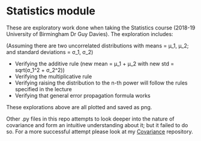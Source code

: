 # Statistics module
These are exploratory work done when taking the Statistics course (2018-19 University of Birmingham Dr Guy Davies). The exploration includes:

(Assuming there are two uncorrelated distributions with means = μ\_1, μ\_2; and standard deviations = σ\_1, σ\_2)

- Verifying the additive rule (new mean = μ\_1 + μ\_2 with new std = sqrt(σ\_1^2 + σ\_2^2))
- Verifying the multiplicative rule
- Verifying raising the distribution to the n-th power will follow the rules specified in the lecture
- Verifying that general error propagation formula works

These explorations above are all plotted and saved as png.

Other .py files in this repo attempts to look deeper into the nature of covariance and form an intuitive understanding about it; but it failed to do so. For a more successful attempt please look at my [Covariance](https://github.com/OceanNuclear/Covariance) repository.
